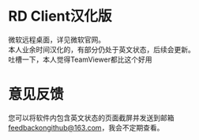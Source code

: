 # RD Client汉化版
微软远程桌面，详见微软官网。<br>
本人业余时间汉化的，有部分仍处于英文状态，后续会更新。<br>
吐槽一下，本人觉得TeamViewer都比这个好用
# 意见反馈
您可以将软件内包含英文状态的页面截屏并发送到邮箱 feedbackongithub@163.com，我会不定期查看。
